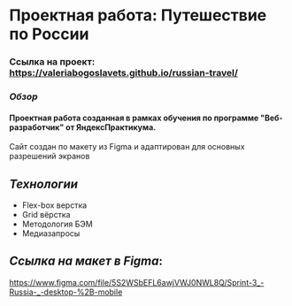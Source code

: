 
# Проектная работа: Путешествие по России
### Ссылка на проект: https://valeriabogoslavets.github.io/russian-travel/

### _Обзор_
#### Проектная работа созданная в рамках обучения по программе __"Веб-разработчик"__ от __ЯндексПрактикума__. 
Сайт создан по макету из Figma и адаптирован для основных разрешений экранов

## _Технологии_
* Flex-box верстка
* Grid вёрстка
* Методология БЭМ
* Медиазапросы

## _Ссылка на макет в Figma_:
https://www.figma.com/file/5S2WSbEFL6awjVWJ0NWL8Q/Sprint-3_-Russia-_-desktop-%2B-mobile
